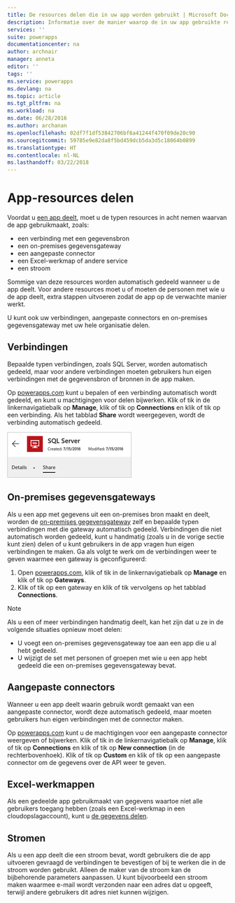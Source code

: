 ```yaml
---
title: De resources delen die in uw app worden gebruikt | Microsoft Docs
description: Informatie over de manier waarop de in uw app gebruikte resources worden gedeeld wanneer een app wordt gedeeld
services: ''
suite: powerapps
documentationcenter: na
author: archnair
manager: anneta
editor: ''
tags: ''
ms.service: powerapps
ms.devlang: na
ms.topic: article
ms.tgt_pltfrm: na
ms.workload: na
ms.date: 06/28/2016
ms.author: archanan
ms.openlocfilehash: 02df7f1df53842706bf6a41244f470f09de20c90
ms.sourcegitcommit: 59785e9e82da8f5bd459dcb5da3d5c18064b0899
ms.translationtype: HT
ms.contentlocale: nl-NL
ms.lasthandoff: 03/22/2018
---
```

# <a name="share-app-resources"></a>App-resources delen
Voordat u [een app deelt](share-app.md), moet u de typen resources in acht nemen waarvan de app gebruikmaakt, zoals:

* een verbinding met een gegevensbron
* een on-premises gegevensgateway
* een aangepaste connector
* een Excel-werkmap of andere service
* een stroom

Sommige van deze resources worden automatisch gedeeld wanneer u de app deelt. Voor andere resources moet u of moeten de personen met wie u de app deelt, extra stappen uitvoeren zodat de app op de verwachte manier werkt.

U kunt ook uw verbindingen, aangepaste connectors en on-premises gegevensgateway met uw hele organisatie delen.

## <a name="connections"></a>Verbindingen
Bepaalde typen verbindingen, zoals SQL Server, worden automatisch gedeeld, maar voor andere verbindingen moeten gebruikers hun eigen verbindingen met de gegevensbron of bronnen in de app maken.

Op [powerapps.com](https://web.powerapps.com) kunt u bepalen of een verbinding automatisch wordt gedeeld, en kunt u machtigingen voor delen bijwerken. Klik of tik in de linkernavigatiebalk op **Manage**, klik of tik op **Connections** en klik of tik op een verbinding. Als het tabblad **Share** wordt weergegeven, wordt de verbinding automatisch gedeeld.

  ![Tabblad Share op pagina met verbindingsdetails](./media/share-app-resources/shared-connections.png)

## <a name="on-premises-data-gateways"></a>On-premises gegevensgateways
Als u een app met gegevens uit een on-premises bron maakt en deelt, worden de [on-premises gegevensgateway](gateway-management.md) zelf en bepaalde typen verbindingen met die gateway automatisch gedeeld. Verbindingen die niet automatisch worden gedeeld, kunt u handmatig (zoals u in de vorige sectie kunt zien) delen of u kunt gebruikers in de app vragen hun eigen verbindingen te maken. Ga als volgt te werk om de verbindingen weer te geven waarmee een gateway is geconfigureerd:

1. Open [powerapps.com](https://web.powerapps.com), klik of tik in de linkernavigatiebalk op **Manage** en klik of tik op **Gateways**.
2. Klik of tik op een gateway en klik of tik vervolgens op het tabblad **Connections**.

> [!NOTE]
> Als u een of meer verbindingen handmatig deelt, kan het zijn dat u ze in de volgende situaties opnieuw moet delen:

* U voegt een on-premises gegevensgateway toe aan een app die u al hebt gedeeld.
* U wijzigt de set met personen of groepen met wie u een app hebt gedeeld die een on-premises gegevensgateway bevat.

## <a name="custom-connectors"></a>Aangepaste connectors
Wanneer u een app deelt waarin gebruik wordt gemaakt van een aangepaste connector, wordt deze automatisch gedeeld, maar moeten gebruikers hun eigen verbindingen met de connector maken.

Op [powerapps.com](https://web.powerapps.com) kunt u de machtigingen voor een aangepaste connector weergeven of bijwerken. Klik of tik in de linkernavigatiebalk op **Manage**, klik of tik op **Connections** en klik of tik op **New connection** (in de rechterbovenhoek). Klik of tik op **Custom** en klik of tik op een aangepaste connector om de gegevens over de API weer te geven.

## <a name="excel-workbooks"></a>Excel-werkmappen
Als een gedeelde app gebruikmaakt van gegevens waartoe niet alle gebruikers toegang hebben (zoals een Excel-werkmap in een cloudopslagaccount), kunt u [de gegevens delen](share-app-data.md).

## <a name="flows"></a>Stromen
Als u een app deelt die een stroom bevat, wordt gebruikers die de app uitvoeren gevraagd de verbindingen te bevestigen of bij te werken die in de stroom worden gebruikt. Alleen de maker van de stroom kan de bijbehorende parameters aanpassen. U kunt bijvoorbeeld een stroom maken waarmee e-mail wordt verzonden naar een adres dat u opgeeft, terwijl andere gebruikers dit adres niet kunnen wijzigen.

